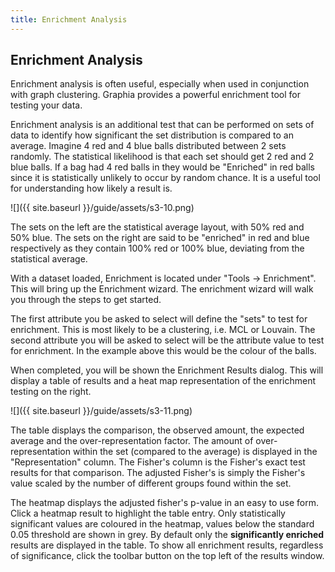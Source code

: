 ```yaml
---
title: Enrichment Analysis
---
```


## Enrichment Analysis

Enrichment analysis is often useful, especially when used in conjunction with graph clustering. Graphia provides a powerful enrichment tool for testing your data.

Enrichment analysis is an additional test that can be performed on sets of data to identify how significant the set distribution is compared to an average. Imagine 4 red and 4 blue balls distributed between 2 sets randomly. The statistical likelihood is that each set should get 2 red and 2 blue balls. If a bag had 4 red balls in they would be "Enriched" in red balls since it is statistically unlikely to occur by random chance. It is a useful tool for understanding how likely a result is.

![]({{ site.baseurl }}/guide/assets/s3-10.png)
<div class="caption">The sets on the left are the statistical average layout, with 50% red and 50% blue. The sets on the right are said to be "enriched" in red and blue respectively as they contain 100% red or 100% blue, deviating from the statistical average.</div>

With a dataset loaded, Enrichment is located under "Tools → Enrichment". This will bring up the Enrichment wizard. The enrichment wizard will walk you through the steps to get started.

The first attribute you be asked to select will define the "sets" to test for enrichment. This is most likely to be a clustering, i.e. MCL or Louvain. The second attribute you will be asked to select will be the attribute value to test for enrichment. In the example above this would be the colour of the balls.

When completed, you will be shown the Enrichment Results dialog. This will display a table of results and a heat map representation of the enrichment testing on the right.

![]({{ site.baseurl }}/guide/assets/s3-11.png)
<div class="caption">The table displays the comparison, the observed amount, the expected average and the over-representation factor. The amount of over-representation within the set (compared to the average) is displayed in the "Representation" column. The Fisher's column is the Fisher's exact test results for that comparison. The adjusted Fisher's is simply the Fisher's value scaled by the number of different groups found within the set.</div>

The heatmap displays the adjusted fisher's p-value in an easy to use form. Click a heatmap result to highlight the table entry. Only statistically significant values are coloured in the heatmap, values below the standard 0.05 threshold are shown in grey.
By default only the **significantly enriched** results are displayed in the table. To show all enrichment results, regardless of significance, click the toolbar button on the top left of the results window.
